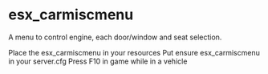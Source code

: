# esx_carmiscmenu
A menu to control engine, each door/window and seat selection.


Place the esx_carmiscmenu in your resources
Put ensure esx_carmiscmenu in your server.cfg
Press F10 in game while in a vehicle
